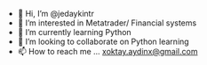 - 👋 Hi, I’m @jedaykintr
- 👀 I’m interested in Metatrader/ Financial systems
- 🌱 I’m currently learning Python
- 💞️ I’m looking to collaborate on Python learning
- 📫 How to reach me ... xoktay.aydinx@gmail.com

<!---
jedaykintr/jedaykintr is a ✨ special ✨ repository because its `README.md` (this file) appears on your GitHub profile.
You can click the Preview link to take a look at your changes.
--->
